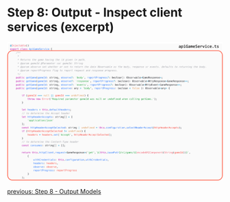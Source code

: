 # Step 8: Output - Inspect client services (excerpt)

![step-8-2](./info-material/Apodini-OAS-Instructions/step-8-2.png)

[previous: Step 8 - Output Models](./step-8-1.md)